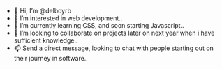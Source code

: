 - 👋 Hi, I’m @delboyrb
- 👀 I’m interested in web development..
- 🌱 I’m currently learning CSS, and soon starting Javascript..
- 💞️ I’m looking to collaborate on projects later on next year when i have sufficient knowledge..
- 📫 Send a direct message, looking to chat with people starting out on their journey in software..

<!---
delboyrb/delboyrb is a ✨ special ✨ repository because its `README.md` (this file) appears on your GitHub profile.
You can click the Preview link to take a look at your changes.
--->

